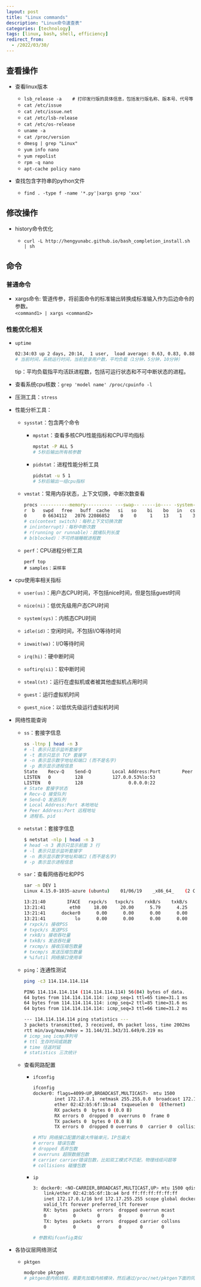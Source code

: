 ```yaml
---
layout: post
title: "Linux commands"
description: "Linux命令速查表"
categories: [technology]
tags: [linux, bash, shell, efficiency]
redirect_from:
  - /2022/03/30/
---
```


## 查看操作

- 查看linux版本

  - `lsb_release -a    # 打印发行版的具体信息，包括发行版名称、版本号、代号等`
  - `cat /etc/issue`
  - `cat /etc/issue.net`
  - `cat /etc/lsb-release`
  - `cat /etc/os-release`
  - `uname -a`
  - `cat /proc/version`
  - `dmesg | grep "Linux"`
  - `yum info nano`
  - `yum repolist`
  - `rpm -q nano`
  - `apt-cache policy nano`


- 查找包含字符串的python文件
  - `find . -type f -name '*.py'|xargs grep 'xxx'`  

## 修改操作

- history命令优化

  - `curl -L http://hengyunabc.github.io/bash_completion_install.sh | sh`

## 命令

### 普通命令
- xargs命令: 管道传参，将前面命令的标准输出转换成标准输入作为后边命令的参数。  
  `<command1> | xargs <command2>`


### 性能优化相关

- `uptime`

    ```sh
    02:34:03 up 2 days, 20:14,  1 user,  load average: 0.63, 0.83, 0.88
    # 当前时间，系统运行时间，当前登录用户数，平均负载（1分钟，5分钟，10分钟）
    ```
    tip：平均负载指平均活跃进程数，包括可运行状态和不可中断状态的进程。

- 查看系统cpu核数：`grep 'model name' /proc/cpuinfo -l`

- 压测工具：`stress`

- 性能分析工具：
  - `sysstat`：包含两个命令
      - `mpstat`：查看多核CPU性能指标和CPU平均指标

          ```sh
          mpstat -P ALL 5
          # 5秒后输出所有核参数
          ```
      - `pidstat`：进程性能分析工具

          ```sh
          pidstat -u 5 1
          # 5秒后输出一组cpu指标
          ```
  - `vmstat`：常用内存状态，上下文切换，中断次数查看 
    
    ```sh
    procs -----------memory---------- ---swap-- -----io---- -system-- ------cpu-----
    r  b   swpd   free   buff  cache   si   so    bi    bo   in   cs us sy id wa st
    0      0 6634112   2076 22086852    0    0     1    13    1    3  9  3 88  0  0
    # cs(context switch)：每秒上下文切换次数
    # in(interrupt)：每秒中断次数
    # r(running or runnable)：就绪队列长度
    # b(blocked)：不可终端睡眠进程数
    ```

  - `perf`：CPU进程分析工具

    ```
    perf top
    # samples：采样率
    ```

- cpu使用率相关指标

    - `user(us)`：用户态CPU时间，不包括nice时间，但是包括guest时间

    - `nice(ni)`：低优先级用户态CPU时间

    - `system(sys)`：内核态CPU时间

    - `idle(id)`：空闲时间，不包括I/O等待时间

    - `iowait(wa)`：I/O等待时间

    - `irq(hi)`：硬中断时间

    - `softirq(si)`：软中断时间

    - `steal(st)`：运行在虚拟机或者被其他虚拟机占用时间

    - `guest`：运行虚拟机时间

    - `guest_nice`：以低优先级运行虚拟机时间

- 网络性能查询

    - `ss`：套接字信息

        ```sh
        ss -ltnp | head -n 3
        # -l 表示只显示监听套接字
        # -t 表示只显示 TCP 套接字
        # -n 表示显示数字地址和端口 (而不是名字)
        # -p 表示显示进程信息
        State    Recv-Q    Send-Q        Local Address:Port        Peer Address:Port
        LISTEN   0         128           127.0.0.53%lo:53               0.0.0.0:*        users:(("systemd-resolve",pid=840,fd=13))
        LISTEN   0         128                 0.0.0.0:22               0.0.0.0:*        users:(("sshd",pid=1459,fd=3))
        # State 套接字状态
        # Recv-Q 接受队列
        # Send-Q 发送队列
        # Local Address:Port 本地地址
        # Peer Address:Port 远程地址
        # 进程名、pid
        ```

    - `netstat`：套接字信息

        ```sh
        $ netstat -nlp | head -n 3
        # head -n 3 表示只显示前面 3 行
        # -l 表示只显示监听套接字
        # -n 表示显示数字地址和端口 (而不是名字)
        # -p 表示显示进程信息
        ```

    - `sar`：查看网络吞吐和PPS

        ```sh
        sar -n DEV 1
        Linux 4.15.0-1035-azure (ubuntu) 	01/06/19 	_x86_64_	(2 CPU)
    
        13:21:40        IFACE   rxpck/s   txpck/s    rxkB/s    txkB/s   rxcmp/s   txcmp/s  rxmcst/s   %ifutil
        13:21:41         eth0     18.00     20.00      5.79      4.25      0.00      0.00      0.00      0.00
        13:21:41      docker0      0.00      0.00      0.00      0.00      0.00      0.00      0.00      0.00
        13:21:41           lo      0.00      0.00      0.00      0.00      0.00      0.00      0.00      0.00
        # rxpck/s 接收PSS
        # txpck/s 发送PSS
        # rxkB/s 接收吞吐量
        # txkB/s 发送吞吐量
        # rxcmp/s 接收压缩包数量
        # txcmp/s 发送压缩包数量
        # %ifutil 网络接口使用率
        ```

    - `ping`：连通性测试
        ```sh
        ping -c3 114.114.114.114

        PING 114.114.114.114 (114.114.114.114) 56(84) bytes of data.
        64 bytes from 114.114.114.114: icmp_seq=1 ttl=65 time=31.1 ms
        64 bytes from 114.114.114.114: icmp_seq=2 ttl=85 time=31.6 ms
        64 bytes from 114.114.114.114: icmp_seq=3 ttl=66 time=31.2 ms

        --- 114.114.114.114 ping statistics ---
        3 packets transmitted, 3 received, 0% packet loss, time 2002ms
        rtt min/avg/max/mdev = 31.144/31.343/31.649/0.219 ms
        # icmp_seq icmp序列号
        # ttl 生存时间或跳数
        # time 往返时延
        # statistics 三次统计
        ```

    - 查看网路配置
        - `ifconfig`

            ```sh
            ifconfig
            docker0: flags=4099<UP,BROADCAST,MULTICAST>  mtu 1500
                    inet 172.17.0.1  netmask 255.255.0.0  broadcast 172.17.255.255
                    ether 02:42:b5:6f:1b:a4  txqueuelen 0  (Ethernet)
                    RX packets 0  bytes 0 (0.0 B)
                    RX errors 0  dropped 0  overruns 0  frame 0
                    TX packets 0  bytes 0 (0.0 B)
                    TX errors 0  dropped 0 overruns 0  carrier 0  collisions 0
            
            # MTU 网络接口配置的最大传输单元，IP包最大
            # errors 错误包数
            # dropped 丢弃包数
            # overruns 超限数据包数
            # carrier carrier错误包数，比如双工模式不匹配，物理线缆问题等
            # collisions 碰撞包数
            ```

        - `ip`

            ```sh
            3: docker0: <NO-CARRIER,BROADCAST,MULTICAST,UP> mtu 1500 qdisc noqueue state DOWN group default
                link/ether 02:42:b5:6f:1b:a4 brd ff:ff:ff:ff:ff:ff
                inet 172.17.0.1/16 brd 172.17.255.255 scope global docker0
                valid_lft forever preferred_lft forever
                RX: bytes  packets  errors  dropped overrun mcast
                0          0        0       0       0       0
                TX: bytes  packets  errors  dropped carrier collsns
                0          0        0       0       0       0
            
            # 参数和ifconfig类似
            ```


- 各协议层网络测试
    - `pktgen`

        ```sh
        modprobe pktgen
        # pktgen是内核线程，需要先加载内核模块，然后通过/proc/net/pktgen下面的同名文件进行交互
        ```